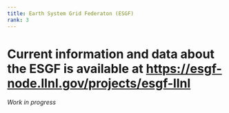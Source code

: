 ```yaml
---
title: Earth System Grid Federaton (ESGF) 
rank: 3
---
```

# Current information and data about the ESGF is available at https://esgf-node.llnl.gov/projects/esgf-llnl 

*Work in progress*
